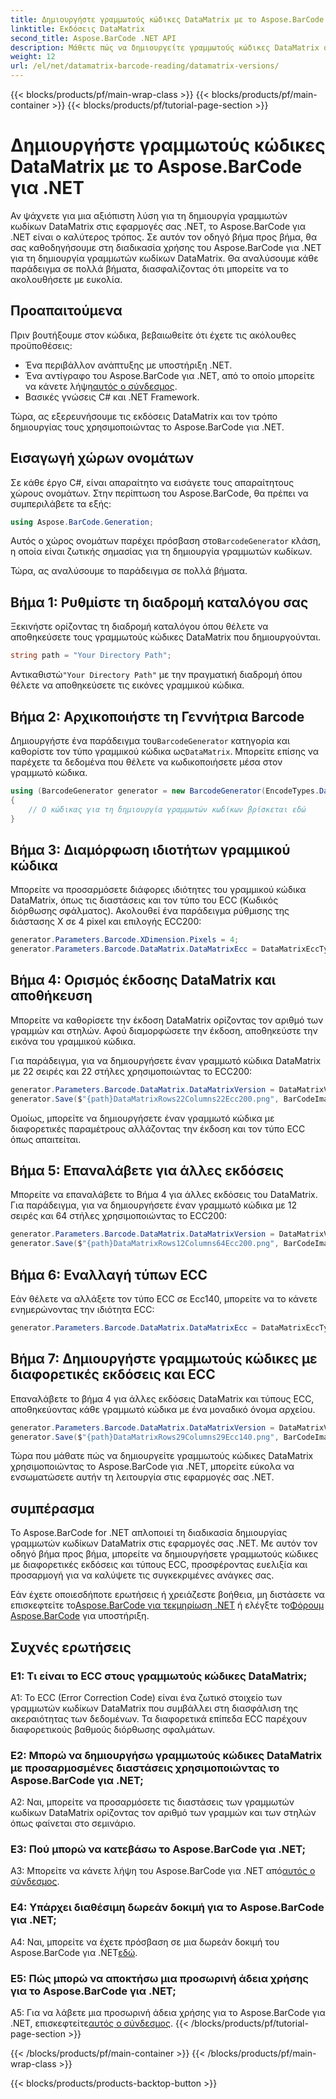 ```yaml
---
title: Δημιουργήστε γραμμωτούς κώδικες DataMatrix με το Aspose.BarCode για .NET
linktitle: Εκδόσεις DataMatrix
second_title: Aspose.BarCode .NET API
description: Μάθετε πώς να δημιουργείτε γραμμωτούς κώδικες DataMatrix στο .NET χρησιμοποιώντας το Aspose.BarCode για .NET. Προσαρμοσμένες διαστάσεις, υποστήριξη ECC και πολλά άλλα.
weight: 12
url: /el/net/datamatrix-barcode-reading/datamatrix-versions/
---
```


{{< blocks/products/pf/main-wrap-class >}}
{{< blocks/products/pf/main-container >}}
{{< blocks/products/pf/tutorial-page-section >}}

# Δημιουργήστε γραμμωτούς κώδικες DataMatrix με το Aspose.BarCode για .NET

Αν ψάχνετε για μια αξιόπιστη λύση για τη δημιουργία γραμμωτών κωδίκων DataMatrix στις εφαρμογές σας .NET, το Aspose.BarCode για .NET είναι ο καλύτερος τρόπος. Σε αυτόν τον οδηγό βήμα προς βήμα, θα σας καθοδηγήσουμε στη διαδικασία χρήσης του Aspose.BarCode για .NET για τη δημιουργία γραμμωτών κωδίκων DataMatrix. Θα αναλύσουμε κάθε παράδειγμα σε πολλά βήματα, διασφαλίζοντας ότι μπορείτε να το ακολουθήσετε με ευκολία.

## Προαπαιτούμενα

Πριν βουτήξουμε στον κώδικα, βεβαιωθείτε ότι έχετε τις ακόλουθες προϋποθέσεις:
- Ένα περιβάλλον ανάπτυξης με υποστήριξη .NET.
-  Ένα αντίγραφο του Aspose.BarCode για .NET, από το οποίο μπορείτε να κάνετε λήψη[αυτός ο σύνδεσμος](https://releases.aspose.com/barcode/net/).
- Βασικές γνώσεις C# και .NET Framework.

Τώρα, ας εξερευνήσουμε τις εκδόσεις DataMatrix και τον τρόπο δημιουργίας τους χρησιμοποιώντας το Aspose.BarCode για .NET.

## Εισαγωγή χώρων ονομάτων

Σε κάθε έργο C#, είναι απαραίτητο να εισάγετε τους απαραίτητους χώρους ονομάτων. Στην περίπτωση του Aspose.BarCode, θα πρέπει να συμπεριλάβετε τα εξής:

```csharp
using Aspose.BarCode.Generation;
```

 Αυτός ο χώρος ονομάτων παρέχει πρόσβαση στο`BarcodeGenerator` κλάση, η οποία είναι ζωτικής σημασίας για τη δημιουργία γραμμωτών κωδίκων.

Τώρα, ας αναλύσουμε το παράδειγμα σε πολλά βήματα.

## Βήμα 1: Ρυθμίστε τη διαδρομή καταλόγου σας

Ξεκινήστε ορίζοντας τη διαδρομή καταλόγου όπου θέλετε να αποθηκεύσετε τους γραμμωτούς κώδικες DataMatrix που δημιουργούνται.

```csharp
string path = "Your Directory Path";
```

 Αντικαθιστώ`"Your Directory Path"` με την πραγματική διαδρομή όπου θέλετε να αποθηκεύσετε τις εικόνες γραμμικού κώδικα.

## Βήμα 2: Αρχικοποιήστε τη Γεννήτρια Barcode

 Δημιουργήστε ένα παράδειγμα του`BarcodeGenerator` κατηγορία και καθορίστε τον τύπο γραμμικού κώδικα ως`DataMatrix`. Μπορείτε επίσης να παρέχετε τα δεδομένα που θέλετε να κωδικοποιήσετε μέσα στον γραμμωτό κώδικα.

```csharp
using (BarcodeGenerator generator = new BarcodeGenerator(EncodeTypes.DataMatrix, "Åspóse.Barcóde©"))
{
    // Ο κώδικας για τη δημιουργία γραμμωτών κωδίκων βρίσκεται εδώ
}
```

## Βήμα 3: Διαμόρφωση ιδιοτήτων γραμμικού κώδικα

Μπορείτε να προσαρμόσετε διάφορες ιδιότητες του γραμμικού κώδικα DataMatrix, όπως τις διαστάσεις και τον τύπο του ECC (Κωδικός διόρθωσης σφάλματος). Ακολουθεί ένα παράδειγμα ρύθμισης της διάστασης X σε 4 pixel και επιλογής ECC200:

```csharp
generator.Parameters.Barcode.XDimension.Pixels = 4;
generator.Parameters.Barcode.DataMatrix.DataMatrixEcc = DataMatrixEccType.Ecc200;
```

## Βήμα 4: Ορισμός έκδοσης DataMatrix και αποθήκευση

Μπορείτε να καθορίσετε την έκδοση DataMatrix ορίζοντας τον αριθμό των γραμμών και στηλών. Αφού διαμορφώσετε την έκδοση, αποθηκεύστε την εικόνα του γραμμικού κώδικα.

Για παράδειγμα, για να δημιουργήσετε έναν γραμμωτό κώδικα DataMatrix με 22 σειρές και 22 στήλες χρησιμοποιώντας το ECC200:

```csharp
generator.Parameters.Barcode.DataMatrix.DataMatrixVersion = DataMatrixVersion.ECC200_22x22;
generator.Save($"{path}DataMatrixRows22Columns22Ecc200.png", BarCodeImageFormat.Png);
```

Ομοίως, μπορείτε να δημιουργήσετε έναν γραμμωτό κώδικα με διαφορετικές παραμέτρους αλλάζοντας την έκδοση και τον τύπο ECC όπως απαιτείται.

## Βήμα 5: Επαναλάβετε για άλλες εκδόσεις

Μπορείτε να επαναλάβετε το Βήμα 4 για άλλες εκδόσεις του DataMatrix. Για παράδειγμα, για να δημιουργήσετε έναν γραμμωτό κώδικα με 12 σειρές και 64 στήλες χρησιμοποιώντας το ECC200:

```csharp
generator.Parameters.Barcode.DataMatrix.DataMatrixVersion = DataMatrixVersion.DMRE_12x64;
generator.Save($"{path}DataMatrixRows12Columns64Ecc200.png", BarCodeImageFormat.Png);
```

## Βήμα 6: Εναλλαγή τύπων ECC

Εάν θέλετε να αλλάξετε τον τύπο ECC σε Ecc140, μπορείτε να το κάνετε ενημερώνοντας την ιδιότητα ECC:

```csharp
generator.Parameters.Barcode.DataMatrix.DataMatrixEcc = DataMatrixEccType.Ecc140;
```

## Βήμα 7: Δημιουργήστε γραμμωτούς κώδικες με διαφορετικές εκδόσεις και ECC

Επαναλάβετε το βήμα 4 για άλλες εκδόσεις DataMatrix και τύπους ECC, αποθηκεύοντας κάθε γραμμωτό κώδικα με ένα μοναδικό όνομα αρχείου.

```csharp
generator.Parameters.Barcode.DataMatrix.DataMatrixVersion = DataMatrixVersion.ECC000_140_29x29;
generator.Save($"{path}DataMatrixRows29Columns29Ecc140.png", BarCodeImageFormat.Png);
```

Τώρα που μάθατε πώς να δημιουργείτε γραμμωτούς κώδικες DataMatrix χρησιμοποιώντας το Aspose.BarCode για .NET, μπορείτε εύκολα να ενσωματώσετε αυτήν τη λειτουργία στις εφαρμογές σας .NET.

## συμπέρασμα

Το Aspose.BarCode for .NET απλοποιεί τη διαδικασία δημιουργίας γραμμωτών κωδίκων DataMatrix στις εφαρμογές σας .NET. Με αυτόν τον οδηγό βήμα προς βήμα, μπορείτε να δημιουργήσετε γραμμωτούς κώδικες με διαφορετικές εκδόσεις και τύπους ECC, προσφέροντας ευελιξία και προσαρμογή για να καλύψετε τις συγκεκριμένες ανάγκες σας.

 Εάν έχετε οποιεσδήποτε ερωτήσεις ή χρειάζεστε βοήθεια, μη διστάσετε να επισκεφτείτε το[Aspose.BarCode για τεκμηρίωση .NET](https://reference.aspose.com/barcode/net/) ή ελέγξτε το[Φόρουμ Aspose.BarCode](https://forum.aspose.com/c/barcode/13) για υποστήριξη.

## Συχνές ερωτήσεις

### Ε1: Τι είναι το ECC στους γραμμωτούς κώδικες DataMatrix;

A1: Το ECC (Error Correction Code) είναι ένα ζωτικό στοιχείο των γραμμωτών κωδίκων DataMatrix που συμβάλλει στη διασφάλιση της ακεραιότητας των δεδομένων. Τα διαφορετικά επίπεδα ECC παρέχουν διαφορετικούς βαθμούς διόρθωσης σφαλμάτων.

### Ε2: Μπορώ να δημιουργήσω γραμμωτούς κώδικες DataMatrix με προσαρμοσμένες διαστάσεις χρησιμοποιώντας το Aspose.BarCode για .NET;

A2: Ναι, μπορείτε να προσαρμόσετε τις διαστάσεις των γραμμωτών κωδίκων DataMatrix ορίζοντας τον αριθμό των γραμμών και των στηλών όπως φαίνεται στο σεμινάριο.

### Ε3: Πού μπορώ να κατεβάσω το Aspose.BarCode για .NET;

 A3: Μπορείτε να κάνετε λήψη του Aspose.BarCode για .NET από[αυτός ο σύνδεσμος](https://releases.aspose.com/barcode/net/).

### Ε4: Υπάρχει διαθέσιμη δωρεάν δοκιμή για το Aspose.BarCode για .NET;

 A4: Ναι, μπορείτε να έχετε πρόσβαση σε μια δωρεάν δοκιμή του Aspose.BarCode για .NET[εδώ](https://releases.aspose.com/).

### Ε5: Πώς μπορώ να αποκτήσω μια προσωρινή άδεια χρήσης για το Aspose.BarCode για .NET;

 A5: Για να λάβετε μια προσωρινή άδεια χρήσης για το Aspose.BarCode για .NET, επισκεφτείτε[αυτός ο σύνδεσμος](https://purchase.aspose.com/temporary-license/).
{{< /blocks/products/pf/tutorial-page-section >}}

{{< /blocks/products/pf/main-container >}}
{{< /blocks/products/pf/main-wrap-class >}}

{{< blocks/products/products-backtop-button >}}
